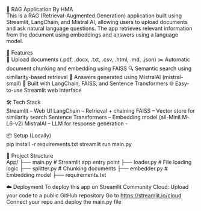 📄 RAG Application By HMA  
This is a RAG (Retrieval-Augmented Generation) application built using Streamlit, LangChain, and Mistral AI, allowing users to upload documents and ask natural language questions. 
The app retrieves relevant information from the document using embeddings and answers using a language model.  

🚀 Features  
📂 Upload documents (.pdf, .docx, .txt, .csv, .html, .md, .json) 
✂️ Automatic document chunking and embedding using FAISS 
🔍 Semantic search using similarity-based retrieval 
🤖 Answers generated using MistralAI (mistral-small) 
🧠 Built with LangChain, FAISS, and Sentence Transformers 
🌐 Easy-to-use Streamlit web interface  

🛠 Tech Stack  
Streamlit –
Web UI LangChain – 
Retrieval + chaining FAISS – 
Vector store for similarity search Sentence Transformers – 
Embedding model (all-MiniLM-L6-v2) MistralAI – 
LLM for response generation - 

📦 Setup (Locally)  
pip install -r requirements.txt streamlit run main.py  

📁 Project Structure  
App/ ├── main.py         # Streamlit app entry point 
     ├── loader.py       # File loading logic
     ├── splitter.py     # Chunking documents
     ├── embedder.py     # Embedding model
     ├── requirements.txt  
     
☁️ Deployment 
To deploy this app on Streamlit Community Cloud: Upload your code to a public GitHub repository Go to https://streamlit.io/cloud Connect your repo and deploy the main.py file
